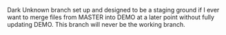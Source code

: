 Dark Unknown branch set up and designed to be a staging ground if I ever want to merge 
files from MASTER into DEMO at a later point without fully updating DEMO.
This branch will never be the working branch.
